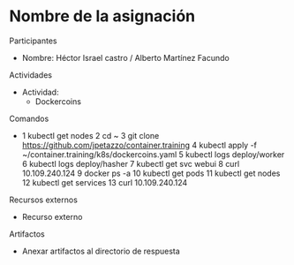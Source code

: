 # Nombre de la asignación

Participantes
- Nombre: Héctor Israel castro / Alberto Martínez Facundo

Actividades
- Actividad:
  - Dockercoins   

Comandos
-  1  kubectl get nodes
    2  cd ~
    3  git clone https://github.com/jpetazzo/container.training
    4  kubectl apply -f ~/container.training/k8s/dockercoins.yaml
    5  kubectl logs deploy/worker
    6  kubectl logs deploy/hasher
    7  kubectl get svc webui
    8  curl 10.109.240.124
    9  docker ps -a
   10  kubectl get pods
   11  kubectl get nodes
   12  kubectl get services
   13  curl 10.109.240.124

Recursos externos
- Recurso externo

Artifactos
- Anexar artifactos al directorio de respuesta
